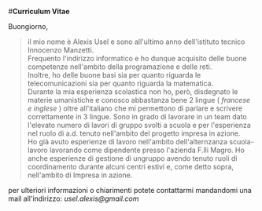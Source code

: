 #**Curriculum Vitae**

Buongiorno,  
>il mio nome è Alexis Usel e sono all'ultimo anno dell'istituto tecnico Innocenzo Manzetti.  
Frequento l'indirizzo informatico e ho dunque acquisito delle buone competenze nell'ambito della programazione e delle reti.  
Inoltre, ho delle buone basi sia per quanto riguarda le telecomunicazioni sia per quanto riguarda la matematica.  
Durante la mia esperienza scolastica non ho, però, disdegnato le materie umanistiche e conosco abbastanza bene 2 lingue ( _francese e inglese_ ) oltre all'italiano che mi permettono di parlare e scrivere correttamente in 3 lingue.
Sono in grado di lavorare in un team dato l'elevato numero di lavori di gruppo svolti a scuola e per l'esperienza nel ruolo di a.d. tenuto nell'ambito del progetto impresa in azione.  
Ho già avuto esperienze di lavoro nell'ambito dell'alternzanza scuola-lavoro lavorando come dipendente presso l'azienda F.lli Magro.
Ho anche esperienze di gestione di ungruppo avendo tenuto ruoli di coordinamento durante alcuni centri estivi e, come detto sopra, nell'ambito di Impresa in azione.

per ulteriori informazioni o chiarimenti potete contattarmi mandandomi una mail all'indirizzo: _usel.alexis@gmail.com_
